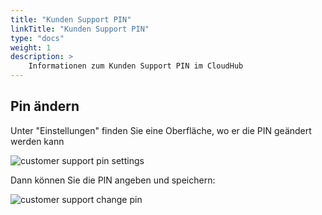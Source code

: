 ```yaml
---
title: "Kunden Support PIN"
linkTitle: "Kunden Support PIN"
type: "docs"
weight: 1
description: >
    Informationen zum Kunden Support PIN im CloudHub
---
```


## Pin ändern

Unter "Einstellungen" finden Sie eine Oberfläche, wo er die PIN geändert werden kann

![customer support pin settings](../img/customer-support-pin/customer-support-pin-settings.png)

Dann können Sie die PIN angeben und speichern:

![customer support change pin](../img/customer-support-pin/customer-support-pin-change.png)